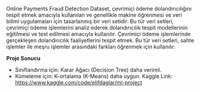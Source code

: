 Online Payments Fraud Detection Dataset, çevrimiçi ödeme dolandırıcılığını tespit etmek amacıyla kullanılan ve genellikle makine öğrenmesi ve veri bilimi uygulamaları için tasarlanmış bir veri setidir. 
Bu tür veri setleri, çevrimiçi ödeme işlemlerini analiz ederek dolandırıcılık tespit modellerinin eğitilmesi ve test edilmesi amacıyla kullanılır.
Çevrimiçi ödeme işlemlerinde gerçekleşen dolandırıcılık faaliyetlerini tespit etmek. Bu tür veri setleri, sahte işlemler ile meşru işlemler arasındaki farkları öğrenmek için kullanılır.


**Proje Sonucu**
- Sınıflandırma için: Karar Ağacı (Decision Tree) daha verimli.
- Kümeleme için: K-ortalama (K-Means) daha uygun.
Kaggle Link: https://www.kaggle.com/code/elifdaglar/ml-project
